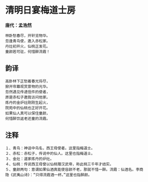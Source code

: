 清明日宴梅道士房
==
**唐代：孟浩然**

    林卧愁春尽，开轩览物华。
    忽逢青鸟使，邀入赤松家。
    丹灶初开火，仙桃正发花。
    童颜若可驻，何惜醉流霞！
韵译
--
    高卧林下正愁着春光将尽，
    掀开帘幕观赏景物的光华。
    忽然遇见传递信件的使者，
    原是赤松子邀我访问他家。
    炼丹的金炉灶刚刚生起火，
    院苑中的仙桃也正好开花。
    如果仙人真可以保住童颜，
    何惜醉饮返老还童的流霞。
注释
--
    １、青鸟：神话中鸟名，西王母使者。这里指梅道士。
    ２、赤松：赤松子，传说中的仙人。这里也指梅道士。
    ３、金灶：道家炼丹的炉灶。
    ４、仙桃：传说西王母曾以仙桃赠汉武帝，称此桃三千年才结实。
    ５、童颜两句：意谓如果仙酒真能使容颜不老，那就不惜一醉。流霞：仙酒名。李商
    隐《武夷山诗》：“只得流霞酒一杯。”这里也指醉颜。